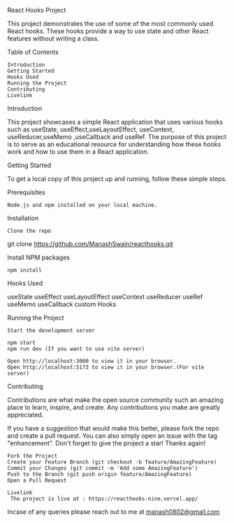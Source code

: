 React Hooks Project

This project demonstrates the use of some of the most commonly used React hooks. These hooks provide a way to use state and other React features without writing a class.

Table of Contents

    Introduction
    Getting Started
    Hooks Used
    Running the Project
    Contributing
    Livelink

Introduction

This project showcases a simple React application that uses various hooks such as useState, useEffect,useLayoutEffect, useContext, useReducer,useMemo ,useCallback and useRef. The purpose of this project is to serve as an educational resource for understanding how these hooks work and how to use them in a React application.

Getting Started

To get a local copy of this project up and running, follow these simple steps.

Prerequisites

    Node.js and npm installed on your local machine.

Installation

    Clone the repo

git clone https://github.com/ManashSwain/reacthooks.git

Install NPM packages

    npm install

Hooks Used

useState
useEffect
useLayoutEffect
useContext
useReducer
useRef
useMemo
useCallback
custom Hooks



Running the Project

    Start the development server

    npm start
    npm run dev (If you want to use vite server)

    Open http://localhost:3000 to view it in your browser.
    Open http://localhost:5173 to view it in your browser.(For vite server)

Contributing

Contributions are what make the open source community such an amazing place to learn, inspire, and create. Any contributions you make are greatly appreciated.

If you have a suggestion that would make this better, please fork the repo and create a pull request. You can also simply open an issue with the tag "enhancement".
Don't forget to give the project a star! Thanks again!

    Fork the Project
    Create your Feature Branch (git checkout -b feature/AmazingFeature)
    Commit your Changes (git commit -m 'Add some AmazingFeature')
    Push to the Branch (git push origin feature/AmazingFeature)
    Open a Pull Request

    Livelink 
     The project is live at : https://reacthooks-nine.vercel.app/


Incase of any queries please reach out to me at manash0802@gmail.com